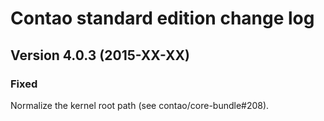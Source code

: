 Contao standard edition change log
==================================

Version 4.0.3 (2015-XX-XX)
--------------------------

### Fixed
Normalize the kernel root path (see contao/core-bundle#208).
